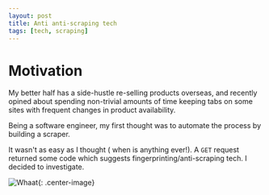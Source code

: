 ```yaml
---
layout: post
title: Anti anti-scraping tech
tags: [tech, scraping]
---
```


# Motivation

My better half has a side-hustle re-selling products overseas, and recently opined about spending non-trivial amounts of time keeping tabs on some sites with frequent changes in product availability.

Being a software engineer, my first thought was to automate the process by building a scraper.

It wasn't as easy as I thought ( when is anything ever!). A `GET` request returned some code which suggests fingerprinting/anti-scraping tech. I decided to investigate.

<img src="{{ site.baseurl }}/images/fp.jpg" alt="Whaat"/>{: .center-image}
